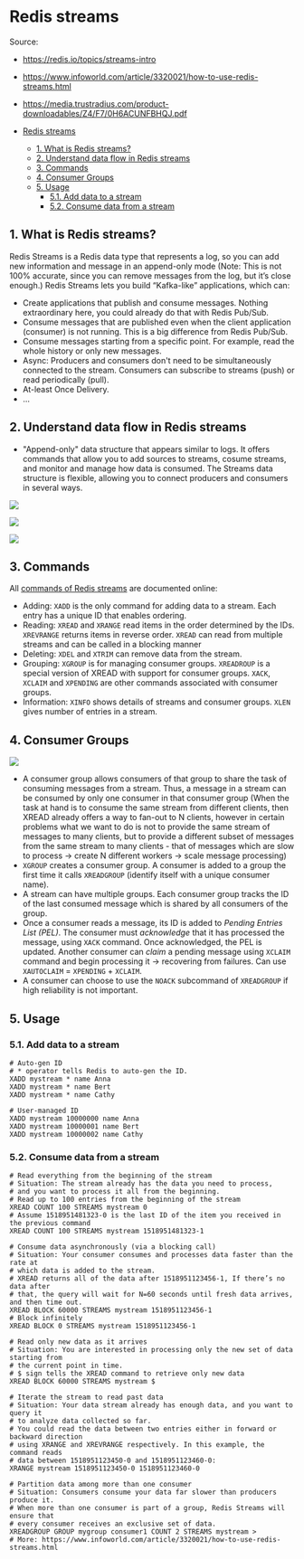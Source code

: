 # Redis streams

Source:

- <https://redis.io/topics/streams-intro>
- <https://www.infoworld.com/article/3320021/how-to-use-redis-streams.html>
- <https://media.trustradius.com/product-downloadables/Z4/F7/0H6ACUNFBHQJ.pdf>

- [Redis streams](#redis-streams)
  - [1. What is Redis streams?](#1-what-is-redis-streams)
  - [2. Understand data flow in Redis streams](#2-understand-data-flow-in-redis-streams)
  - [3. Commands](#3-commands)
  - [4. Consumer Groups](#4-consumer-groups)
  - [5. Usage](#5-usage)
    - [5.1. Add data to a stream](#51-add-data-to-a-stream)
    - [5.2. Consume data from a stream](#52-consume-data-from-a-stream)

## 1. What is Redis streams?

Redis Streams is a Redis data type that represents a log, so you can add new information and message in an append-only mode (Note: This is not 100% accurate, since you can remove messages from the log, but it’s close enough.) Redis Streams lets you build “Kafka-like” applications, which can:

- Create applications that publish and consume messages. Nothing extraordinary here, you could already do that with Redis Pub/Sub.
- Consume messages that are published even when the client application (consumer) is not running. This is a big difference from Redis Pub/Sub.
- Consume messages starting from a specific point. For example, read the whole history or only new messages.
- Async: Producers and consumers don't need to be simultaneously connected to the stream. Consumers can subscribe to streams (push) or read periodically (pull).
- At-least Once Delivery.
- ...

## 2. Understand data flow in Redis streams

- "Append-only" data structure that appears similar to logs. It offers commands that allow you to add sources to streams, cosume streams, and monitor and manage how data is consumed. The Streams data structure is flexible, allowing you to connect producers and consumers in several ways.

![](https://images.idgesg.net/images/article/2018/11/redis-streams-figure-1-100779767-large.jpg?auto=webp)

![](https://images.idgesg.net/images/article/2018/11/redis-streams-figure-2-100779768-large.jpg?auto=webp)

![](https://images.idgesg.net/images/article/2018/11/redis-streams-figure-3-100779769-large.jpg?auto=webp)

## 3. Commands

All [commands of Redis streams](https://redis.io/commands#stream) are documented online:

- Adding: `XADD` is the only command for adding data to a stream. Each entry has a unique ID that enables ordering.
- Reading: `XREAD` and `XRANGE` read items in the order determined by the IDs. `XREVRANGE` returns items in reverse order. `XREAD` can read from multiple streams and can be called in a blocking manner
- Deleting: `XDEL` and `XTRIM` can remove data from the stream.
- Grouping: `XGROUP` is for managing consumer groups. `XREADROUP` is a special version of XREAD with support for consumer groups. `XACK`, `XCLAIM` and `XPENDING` are other commands associated with consumer groups.
- Information: `XINFO` shows details of streams and consumer groups. `XLEN` gives number of entries in a stream.

## 4. Consumer Groups

![](https://devopedia.org/images/article/229/8887.1571235190.png)

- A consumer group allows consumers of that group to share the task of consuming messages from a stream. Thus, a message in a stream can be consumed by only one consumer in that consumer group (When the task at hand is to consume the same stream from different clients, then XREAD already offers a way to fan-out to N clients, however in certain problems what we want to do is not to provide the same stream of messages to many clients, but to provide a different subset of messages from the same stream to many clients - that of messages which are slow to process -> create N different workers -> scale message processing)
- `XGROUP` creates a consumer group. A consumer is added to a group the first time it calls `XREADGROUP` (identify itself with a unique consumer name).
- A stream can have multiple groups. Each consumer group tracks the ID of the last consumed message which is shared by all consumers of the group.
- Once a consumer reads a message, its ID is added to _Pending Entries List (PEL)_. The consumer must _acknowledge_ that it has processed the message, using `XACK` command. Once acknowledged, the PEL is updated. Another consumer can _claim_ a pending message using `XCLAIM` command and begin processing it -> recovering from failures. Can use `XAUTOCLAIM` = `XPENDING` + `XCLAIM`.
- A consumer can choose to use the `NOACK` subcommand of `XREADGROUP` if high reliability is not important.

## 5. Usage

### 5.1. Add data to a stream

```
# Auto-gen ID
# * operator tells Redis to auto-gen the ID.
XADD mystream * name Anna
XADD mystream * name Bert
XADD mystream * name Cathy

# User-managed ID
XADD mystream 10000000 name Anna
XADD mystream 10000001 name Bert
XADD mystream 10000002 name Cathy
```

### 5.2. Consume data from a stream

```
# Read everything from the beginning of the stream
# Situation: The stream already has the data you need to process,
# and you want to process it all from the beginning.
# Read up to 100 entries from the beginning of the stream
XREAD COUNT 100 STREAMS mystream 0
# Assume 1518951481323-0 is the last ID of the item you received in the previous command
XREAD COUNT 100 STREAMS mystream 1518951481323-1

# Consume data asynchronously (via a blocking call)
# Situation: Your consumer consumes and processes data faster than the rate at
# which data is added to the stream.
# XREAD returns all of the data after 1518951123456-1, If there’s no data after
# that, the query will wait for N=60 seconds until fresh data arrives, and then time out.
XREAD BLOCK 60000 STREAMS mystream 1518951123456-1
# Block infinitely
XREAD BLOCK 0 STREAMS mystream 1518951123456-1

# Read only new data as it arrives
# Situation: You are interested in processing only the new set of data starting from
# the current point in time.
# $ sign tells the XREAD command to retrieve only new data
XREAD BLOCK 60000 STREAMS mystream $

# Iterate the stream to read past data
# Situation: Your data stream already has enough data, and you want to query it
# to analyze data collected so far.
# You could read the data between two entries either in forward or backward direction
# using XRANGE and XREVRANGE respectively. In this example, the command reads
# data between 1518951123450-0 and 1518951123460-0:
XRANGE mystream 1518951123450-0 1518951123460-0

# Partition data among more than one consumer
# Situation: Consumers consume your data far slower than producers produce it.
# When more than one consumer is part of a group, Redis Streams will ensure that
# every consumer receives an exclusive set of data.
XREADGROUP GROUP mygroup consumer1 COUNT 2 STREAMS mystream >
# More: https://www.infoworld.com/article/3320021/how-to-use-redis-streams.html
```
